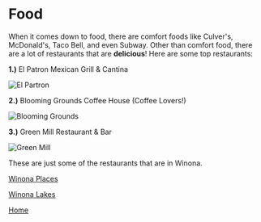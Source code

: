 # Food

When it comes down to food, there are comfort foods like Culver's, McDonald's, Taco Bell, and even Subway. Other than comfort food, there are a lot of restaurants that are **delicious**! Here are some top restaurants:

**1.)** El Patron Mexican Grill & Cantina

![El Partron](https://media-cdn.tripadvisor.com/media/photo-s/0c/92/d5/6b/el-patron-winona-minnesota.jpg "El Patron Mexican Grill & Cantina")

**2.)** Blooming Grounds Coffee House (Coffee Lovers!)

![Blooming Grounds](https://s3.amazonaws.com/visitwinona/wp-content/uploads/2017/01/17053007/Blooming.jpg "Blooming Grounds Inside")

**3.)** Green Mill Restaurant & Bar

![Green Mill](https://media-cdn.tripadvisor.com/media/photo-s/0c/92/8e/b9/green-mill-restaurant.jpg "Green Mill Restaurant & Bar")


These are just some of the restaurants that are in Winona. 


[Winona Places](places.md)

[Winona Lakes](lakes.md)

[Home](Read.md)

